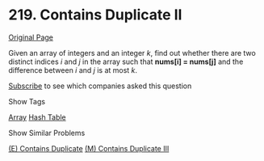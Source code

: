 # 219. Contains Duplicate II

[Original Page](https://leetcode.com/problems/contains-duplicate-ii/)

Given an array of integers and an integer _k_, find out whether there are two distinct indices _i_ and _j_ in the array such that **nums[i] = nums[j]** and the difference between _i_ and _j_ is at most _k_.

<div>

[Subscribe](/subscribe/) to see which companies asked this question

</div>

<div>

<div id="tags" class="btn btn-xs btn-warning">Show Tags</div>

<span class="hidebutton">[Array](/tag/array/) [Hash Table](/tag/hash-table/)</span></div>

<div>

<div id="similar" class="btn btn-xs btn-warning">Show Similar Problems</div>

<span class="hidebutton">[(E) Contains Duplicate](/problems/contains-duplicate/) [(M) Contains Duplicate III](/problems/contains-duplicate-iii/)</span></div>